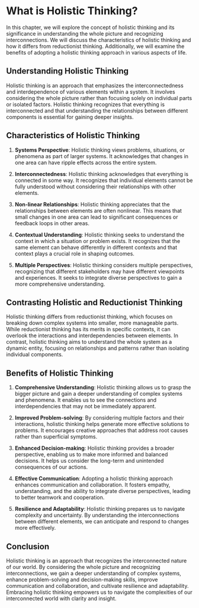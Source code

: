 What is Holistic Thinking?
=====================================

In this chapter, we will explore the concept of holistic thinking and its significance in understanding the whole picture and recognizing interconnections. We will discuss the characteristics of holistic thinking and how it differs from reductionist thinking. Additionally, we will examine the benefits of adopting a holistic thinking approach in various aspects of life.

Understanding Holistic Thinking
-------------------------------

Holistic thinking is an approach that emphasizes the interconnectedness and interdependence of various elements within a system. It involves considering the whole picture rather than focusing solely on individual parts or isolated factors. Holistic thinking recognizes that everything is interconnected and that understanding the relationships between different components is essential for gaining deeper insights.

Characteristics of Holistic Thinking
------------------------------------

1. **Systems Perspective**: Holistic thinking views problems, situations, or phenomena as part of larger systems. It acknowledges that changes in one area can have ripple effects across the entire system.

2. **Interconnectedness**: Holistic thinking acknowledges that everything is connected in some way. It recognizes that individual elements cannot be fully understood without considering their relationships with other elements.

3. **Non-linear Relationships**: Holistic thinking appreciates that the relationships between elements are often nonlinear. This means that small changes in one area can lead to significant consequences or feedback loops in other areas.

4. **Contextual Understanding**: Holistic thinking seeks to understand the context in which a situation or problem exists. It recognizes that the same element can behave differently in different contexts and that context plays a crucial role in shaping outcomes.

5. **Multiple Perspectives**: Holistic thinking considers multiple perspectives, recognizing that different stakeholders may have different viewpoints and experiences. It seeks to integrate diverse perspectives to gain a more comprehensive understanding.

Contrasting Holistic and Reductionist Thinking
----------------------------------------------

Holistic thinking differs from reductionist thinking, which focuses on breaking down complex systems into smaller, more manageable parts. While reductionist thinking has its merits in specific contexts, it can overlook the interactions and interdependencies between elements. In contrast, holistic thinking aims to understand the whole system as a dynamic entity, focusing on relationships and patterns rather than isolating individual components.

Benefits of Holistic Thinking
-----------------------------

1. **Comprehensive Understanding**: Holistic thinking allows us to grasp the bigger picture and gain a deeper understanding of complex systems and phenomena. It enables us to see the connections and interdependencies that may not be immediately apparent.

2. **Improved Problem-solving**: By considering multiple factors and their interactions, holistic thinking helps generate more effective solutions to problems. It encourages creative approaches that address root causes rather than superficial symptoms.

3. **Enhanced Decision-making**: Holistic thinking provides a broader perspective, enabling us to make more informed and balanced decisions. It helps us consider the long-term and unintended consequences of our actions.

4. **Effective Communication**: Adopting a holistic thinking approach enhances communication and collaboration. It fosters empathy, understanding, and the ability to integrate diverse perspectives, leading to better teamwork and cooperation.

5. **Resilience and Adaptability**: Holistic thinking prepares us to navigate complexity and uncertainty. By understanding the interconnections between different elements, we can anticipate and respond to changes more effectively.

Conclusion
----------

Holistic thinking is an approach that recognizes the interconnected nature of our world. By considering the whole picture and recognizing interconnections, we gain a deeper understanding of complex systems, enhance problem-solving and decision-making skills, improve communication and collaboration, and cultivate resilience and adaptability. Embracing holistic thinking empowers us to navigate the complexities of our interconnected world with clarity and insight.
